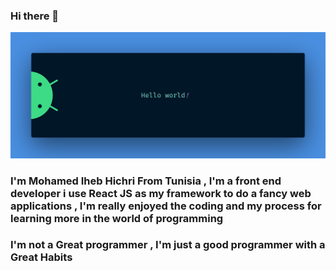### Hi there 👋

![alt text](https://github.com/medIheb20/medIheb20/blob/master/banner.png)

### I'm Mohamed Iheb Hichri From Tunisia , I'm a front end developer i use React JS as my framework to do a fancy web applications , I'm really enjoyed the coding and my process for learning more in the world of programming 
### I'm not a Great programmer , I'm just a good programmer with a Great Habits 
